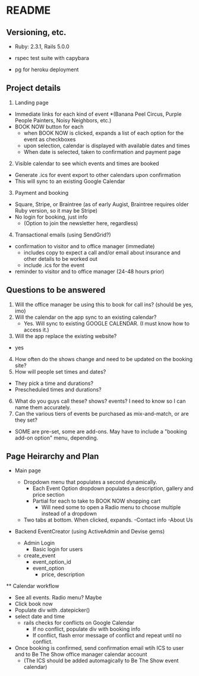 # README

## Versioning, etc.

* Ruby: 2.3.1, Rails 5.0.0

* rspec test suite with capybara

* pg for heroku deployment

## Project details

1. Landing page
  * Immediate links for each kind of event 
    *(Banana Peel Circus, Purple People Painters, Noisy Neighbors, etc.)
  * BOOK NOW button for each
    * when BOOK NOW is clicked, expands a list of each option for the event as checkboxes
    * upon selection, calendar is displayed with available dates and times
    * When date is selected, taken to confirmation and payment page

2. Visible calendar to see which events and times are booked
  * Generate .ics for event export to other calendars upon confirmation
  * This will sync to an existing Google Calendar

3. Payment and booking
  * Square, Stripe, or Braintree (as of early Augist, Braintree requires older Ruby version, so it may be Stripe)
  * No login for booking, just info
    * (Option to join the newsletter here, regardless)

4. Transactional emails (using SendGrid?)
  * confirmation to visitor and to office manager (immediate)
    * includes copy to expect a call and/or email about insurance and other details to be worked out
    * include .ics for the event
  * reminder to visitor and to office manager (24-48 hours prior)


## Questions to be answered

1. Will the office manager be using this to book for call ins? (should be yes, imo)
2. Will the calendar on the app sync to an existing calendar?
    * Yes. Will sync to existing GOOGLE CALENDAR. (I must know how to access it.)
3. Will the app replace the existing website? 
  * yes
4. How often do the shows change and need to be updated on the booking site?
5. How will people set times and dates? 
  * They pick a time and durations?
  * Prescheduled times and durations?
6. What do you guys call these? shows? events? I need to know so I can name them accurately.
7. Can the various tiers of events be purchased as mix-and-match, or are they set?
  * SOME are pre-set, some are add-ons. May have to include a "booking add-on option" menu, depending.


## Page Heirarchy and Plan

* Main page
  - Dropdown menu that populates a second dynamically.
     - Each Event Option dropdown populates a description, gallery and price section
      - Partial for each to take to BOOK NOW shopping cart
        - Will need some to open a Radio menu to choose multiple instead of a dropdown
  - Two tabs at bottom. When clicked, expands.
    -Contact info
    -About Us

* Backend EventCreator (using ActiveAdmin and Devise gems) 
  - Admin Login
    - Basic login for users
  - create_event 
    - event_option_id
    - event_option
      - price, description

** Calendar workflow
  - See all events. Radio menu? Maybe
  - Click book now
  - Populate div with .datepicker()
  - select date and time
    - rails checks for conflicts on Google Calendar
      - If no conflict, populate div with booking info
      - If conflict, flash error message of conflict and repeat until no conflict.
  - Once booking is confirmed, send confirmation email wtih ICS to user and to Be The Show office manager calendar account
    - (The ICS should be added automagically to Be The Show event calendar)